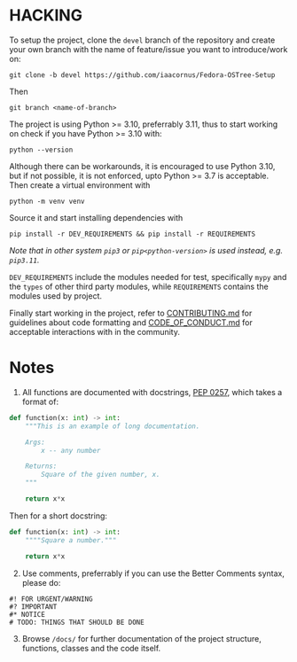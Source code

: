 # HACKING

To setup the project, clone the `devel` branch of the repository and create
your own branch with the name of feature/issue you want to introduce/work on:

```
git clone -b devel https://github.com/iaacornus/Fedora-OSTree-Setup
```

Then

```
git branch <name-of-branch>
```

The project is using Python >= 3.10, preferrably 3.11, thus to start working on
check if you have Python >= 3.10 with:

```
python --version
```

Although there can be workarounds, it is encouraged to use Python 3.10, but if not
possible, it is not enforced, upto Python >= 3.7 is acceptable. Then create a
virtual environment with

```
python -m venv venv
```

Source it and start installing dependencies with

```
pip install -r DEV_REQUIREMENTS && pip install -r REQUIREMENTS
```

_Note that in other system `pip3` or `pip<python-version>` is used instead,
e.g. `pip3.11`._

`DEV_REQUIREMENTS` include the modules needed for test, specifically `mypy` and
the `types` of other third party modules, while `REQUIREMENTS` contains the
modules used by project.

Finally start working in the project, refer to [CONTRIBUTING.md](CONTRIBUTING.md)
for guidelines about code formatting and [CODE_OF_CONDUCT.md](CODE_OF_CONDUCT.md)
for acceptable interactions with in the community.

# Notes

1. All functions are documented with docstrings, [PEP 0257](https://peps.python.org/pep-0257/),
which takes a format of:

```python
def function(x: int) -> int:
    """This is an example of long documentation.

    Args:
        x -- any number

    Returns:
        Square of the given number, x.
    """

    return x*x
```

Then for a short docstring:

```python
def function(x: int) -> int:
    """"Square a number."""

    return x*x
```

2. Use comments, preferrably if you can use the Better Comments syntax, please do:

```
#! FOR URGENT/WARNING
#? IMPORTANT
#* NOTICE
# TODO: THINGS THAT SHOULD BE DONE
```

3. Browse `/docs/` for further documentation of the project structure,
functions, classes and the code itself.
